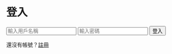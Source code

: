 <!DOCTYPE html>
<html lang="en">
<head>
  <meta charset="UTF-8">
  <meta name="viewport" content="width=device-width, initial-scale=1.0">
  <title>學習討論平台</title>
   <link rel="stylesheet" href="style.css">
</head>
<body>
  <!-- 導航欄 -->
  <div class="navbar" id="navbar" style="display: none;">
    <div>
      <a href="#" onclick="showDiscussion('chinese')">國文</a>
      <a href="#" onclick="showDiscussion('english')">英文</a>
      <a href="#" onclick="showDiscussion('math')">數學</a>
      <a href="#" onclick="showDiscussion('chemistry')">化學</a>
      <a href="#" onclick="showDiscussion('physics')">物理</a>
      <a href="#" onclick="showDiscussion('geography')">地理</a>
      <a href="#" onclick="showDiscussion('history')">歷史</a>
    </div>
  </div>

  <!-- 登入頁面 -->
  <div class="auth-container" id="login-container">
    <h1>登入</h1>
    <form onsubmit="handleLogin(event)">
      <input type="text" id="username" placeholder="輸入用戶名稱" required>
      <input type="password" id="password" placeholder="輸入密碼" required>
      <button type="submit">登入</button>
    </form>
    <p>還沒有帳號？<a href="#" onclick="switchToRegister()">註冊</a></p>
  </div>

  <!-- 註冊頁面 -->
  <div class="auth-container" id="register-container" style="display: none;">
    <h1>註冊</h1>
    <form onsubmit="handleRegister(event)">
      <input type="text" id="new-username" placeholder="輸入用戶名稱" required>
      <input type="password" id="new-password" placeholder="輸入密碼" required>
      <button type="submit">註冊</button>
    </form>
    <p>已經有帳號了？<a href="#" onclick="switchToLogin()">登入</a></p>
  </div>

  <!-- 討論區 -->
  <div class="container" id="discussion-container" style="display: none;">
    <div id="chinese" class="discussion">
      <h2>國文討論區</h2>
      <input type="text" placeholder="搜尋討論串" oninput="searchThreads('chinese', this.value)" />
      <button type="button" onclick="createNewThread('chinese')">新增討論串</button>
      <div id="chinese-threads" class="threads"></div>
    </div>
    <div id="english" class="discussion" style="display: none;">
      <h2>英文討論區</h2>
      <input type="text" placeholder="搜尋討論串" oninput="searchThreads('english', this.value)" />
      <button type="button" onclick="createNewThread('math')">新增討論串</button>
      <div id="english-threads" class="threads"></div>
    </div>
    <div id="math" class="discussion" style="display: none;">
      <h2>數學討論區</h2>
      <input type="text" placeholder="搜尋討論串" oninput="searchThreads('math', this.value)" />
      <button type="button" onclick="createNewThread('math')">新增討論串</button>
      <div id="math-threads" class="threads"></div>
    </div>
    <div id="chemistry" class="discussion" style="display: none;">
      <h2>化學討論區</h2>
      <input type="text" placeholder="搜尋討論串" oninput="searchThreads('chemistry', this.value)" />
      <button type="button" onclick="createNewThread('chemistry')">新增討論串</button>
      <div id="chemistry-threads" class="threads"></div>
    </div>
    <div id="physics" class="discussion" style="display: none;">
      <h2>物理討論區</h2>
      <input type="text" placeholder="搜尋討論串" oninput="searchThreads('physics', this.value)" />
      <button type="button" onclick="createNewThread('physics')">新增討論串</button>
      <div id="physics-threads" class="threads"></div>
    </div>
    <div id="geography" class="discussion" style="display: none;">
      <h2>地理討論區</h2>
      <input type="text" placeholder="搜尋討論串" oninput="searchThreads('geography', this.value)" />
      <button type="button" onclick="createNewThread('geography')">新增討論串</button>
      <div id="geography-threads" class="threads"></div>
    </div>
    <div id="history" class="discussion" style="display: none;">
      <h2>歷史討論區</h2>
      <input type="text" placeholder="搜尋討論串" oninput="searchThreads('history', this.value)" />
      <button type="button" onclick="createNewThread('history')">新增討論串</button>
      <div id="history-threads" class="threads"></div>
    </div>
  </div>
  <script src="script.js"></script>
</body>
</html>
